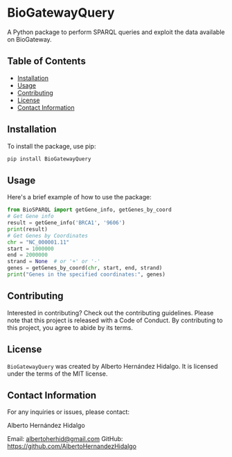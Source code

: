 # BioGatewayQuery

A Python package to perform SPARQL queries and exploit the data available on BioGateway.

## Table of Contents

- [Installation](#installation)
- [Usage](#usage)
- [Contributing](#contributing)
- [License](#license)
- [Contact Information](#contact-information)

## Installation

To install the package, use pip:

```bash
pip install BioGatewayQuery
```

## Usage
Here's a brief example of how to use the package:
```python
from BioSPARQL import getGene_info, getGenes_by_coord
# Get Gene info
result = getGene_info('BRCA1', '9606')
print(result)
# Get Genes by Coordinates
chr = "NC_000001.11"
start = 1000000
end = 2000000
strand = None  # or '+' or '-'
genes = getGenes_by_coord(chr, start, end, strand)
print("Genes in the specified coordinates:", genes)
```
## Contributing

Interested in contributing? Check out the contributing guidelines. 
Please note that this project is released with a Code of Conduct. 
By contributing to this project, you agree to abide by its terms.

## License

`BioGatewayQuery` was created by Alberto Hernández Hidalgo. It is licensed under the terms
of the MIT license.

## Contact Information
For any inquiries or issues, please contact:

Alberto Hernández Hidalgo

Email: albertoherhid@gmail.com
GitHub: https://github.com/AlbertoHernandezHidalgo